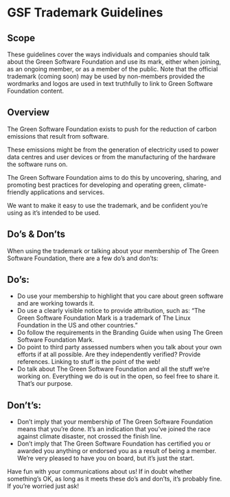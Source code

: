 # GSF Trademark Guidelines
## Scope

These guidelines cover the ways individuals and companies should talk about the Green Software Foundation and use its mark, either when joining, as an ongoing member, or as a member of the public. Note that the official trademark (coming soon) may be used by non-members provided the wordmarks and logos are used in text truthfully to link to Green Software Foundation content.

## Overview

The Green Software Foundation exists to push for the reduction of carbon emissions that result from software.

These emissions might be from the generation of electricity used to power data centres and user devices or from the manufacturing of the hardware the software runs on.

The Green Software Foundation aims to do this by uncovering, sharing, and promoting best practices for developing and operating green, climate-friendly applications and services.

We want to make it easy to use the trademark, and be confident you’re using as it’s intended to be used.

## Do’s & Don’ts

When using the trademark or talking about your membership of The Green Software Foundation, there are a few do’s and don’ts:

## Do’s:

 - Do use your membership to highlight that you care about green software and are working towards it.
 - Do use a clearly visible notice to provide attribution, such as: “The Green Software Foundation Mark is a trademark of The Linux Foundation in the US and other countries.”
 - Do follow the requirements in the Branding Guide when using The Green Software Foundation Mark.
 - Do point to third party assessed numbers when you talk about your own efforts if at all possible. Are they independently verified? Provide references. Linking to stuff is the point of the web!
 - Do talk about The Green Software Foundation and all the stuff we’re working on. Everything we do is out in the open, so feel free to share it. That’s our purpose.

## Don’t’s:
- Don’t imply that your membership of The Green Software Foundation means that you’re done. It’s an indication that you’ve joined the race against climate disaster, not crossed the finish line.
- Don’t imply that The Green Software Foundation has certified you or awarded you anything or endorsed you as a result of being a member. We’re very pleased to have you on board, but it’s just the start.

Have fun with your communications about us! If in doubt whether something’s OK, as long as it meets these do’s and don’ts, it’s probably fine. If you’re worried just ask!

